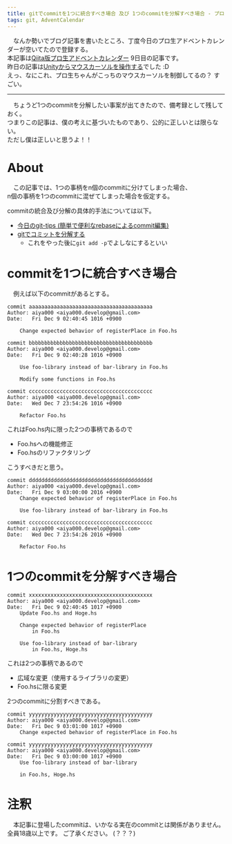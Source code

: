 ```yaml
---
title: gitでcommitを1つに統合すべき場合 及び 1つのcommitを分解すべき場合 - プロ生アドベントカレンダー2016 - 9日目
tags: git, AdventCalendar
---
```

　なんか勢いでブログ記事を書いたところ、丁度今日のプロ生アドベントカレンダーが空いてたので登録する。  
本記事は[Qiita版プロ生アドベントカレンダー](http://qiita.com/advent-calendar/2016/pronama-chan) 9日目の記事です。  
昨日の記事は[Unityからマウスカーソルを操作する](http://qiita.com/kirurobo/items/fb6b39a6097338f02eb4)でした :D  
えっ、なにこれ、プロ生ちゃんがこっちのマウスカーソルを制御してるの？ すごい。

- - -

　ちょうど1つのcommitを分解したい事案が出てきたので、備考録として残しておく。  
つまりこの記事は、僕の考えに基づいたものであり、公的に正しいとは限らない。  
ただし僕は正しいと思うよ！！


# About
　この記事では、1つの事柄をn個のcommitに分けてしまった場合、  
n個の事柄を1つのcommitに混ぜてしまった場合を仮定する。

commitの統合及び分解の具体的手法については以下。

- [今日のgit-tips (簡単で便利なrebaseによるcommit編集)](http://aiya000.github.io/posts/2016-07-19-todays_git_tips.html)
- [gitでコミットを分解する](http://www.cocoalife.net/2010/11/post_857.html)
    - これをやった後に`git add -p`でよしなにするといい


# commitを1つに統合すべき場合
　例えば以下のcommitがあるとする。

```git-log
commit aaaaaaaaaaaaaaaaaaaaaaaaaaaaaaaaaaaaaaaa
Author: aiya000 <aiya000.develop@gmail.com>
Date:   Fri Dec 9 02:40:45 1016 +0900

    Change expected behavior of registerPlace in Foo.hs

commit bbbbbbbbbbbbbbbbbbbbbbbbbbbbbbbbbbbbbbbb
Author: aiya000 <aiya000.develop@gmail.com>
Date:   Fri Dec 9 02:40:28 1016 +0900

    Use foo-library instead of bar-library in Foo.hs

    Modify some functions in Foo.hs

commit cccccccccccccccccccccccccccccccccccccccc
Author: aiya000 <aiya000.develop@gmail.com>
Date:   Wed Dec 7 23:54:26 1016 +0900

    Refactor Foo.hs
```

これはFoo.hs内に限った2つの事柄であるので

- Foo.hsへの機能修正
- Foo.hsのリファクタリング

こうすべきだと思う。

```git-log
commit dddddddddddddddddddddddddddddddddddddddd
Author: aiya000 <aiya000.develop@gmail.com>
Date:   Fri Dec 9 03:00:00 2016 +0900
    Change expected behavior of registerPlace in Foo.hs

    Use foo-library instead of bar-library in Foo.hs

commit cccccccccccccccccccccccccccccccccccccccc
Author: aiya000 <aiya000.develop@gmail.com>
Date:   Wed Dec 7 23:54:26 2016 +0900

    Refactor Foo.hs
```


# 1つのcommitを分解すべき場合

```git-log
commit xxxxxxxxxxxxxxxxxxxxxxxxxxxxxxxxxxxxxxxx
Author: aiya000 <aiya000.develop@gmail.com>
Date:   Fri Dec 9 02:40:45 1017 +0900
    Update Foo.hs and Hoge.hs

    Change expected behavior of registerPlace
        in Foo.hs

    Use foo-library instead of bar-library
        in Foo.hs, Hoge.hs
```

これは2つの事柄であるので

- 広域な変更（使用するライブラリの変更）
- Foo.hsに限る変更

2つのcommitに分割すべきである。

```git-log
commit yyyyyyyyyyyyyyyyyyyyyyyyyyyyyyyyyyyyyyyy
Author: aiya000 <aiya000.develop@gmail.com>
Date:   Fri Dec 9 03:01:00 1017 +0900
    Change expected behavior of registerPlace in Foo.hs

commit yyyyyyyyyyyyyyyyyyyyyyyyyyyyyyyyyyyyyyyy
Author: aiya000 <aiya000.develop@gmail.com>
Date:   Fri Dec 9 03:00:00 1017 +0900
    Use foo-library instead of bar-library

    in Foo.hs, Hoge.hs
```


# 注釈
　本記事に登場したcommitは、いかなる実在のcommitとは関係がありません。  
全員18歳以上です。 ご了承ください。 (？？？)
